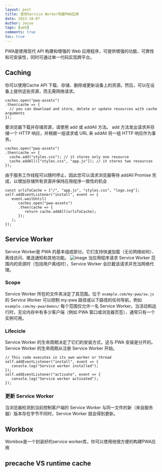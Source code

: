 ```yaml
---
layout: post
title: 使用Service Worker构建PWA应用
date: 2023-10-07
Author: Jesse 
tags: [web]
comments: true
toc: true
---
```


 PWA是使用现代 API 构建和增强的 Web 应用程序，可提供增强的功能、可靠性和可安装性，同时可通过单一代码实现跨平台。

## Caching
你可以使用Cache API 下载、存储、删除或更新设备上的资源。然后，可以在设备上提供这些资源，而无需网络请求。
```
caches.open("pwa-assets")
.then(cache => {
  // you can download and store, delete or update resources with cache arguments
});
```
要浏览器下载并存储资源，请使用 add 或 addAll 方法。 add 方法发出请求并存储一个 HTTP 响应，并根据一组请求或 URL 来 addAll 将一组 HTTP 响应作为事务。
```
caches.open("pwa-assets")
.then(cache => {
  cache.add("styles.css"); // it stores only one resource
  cache.addAll(["styles.css", "app.js"]); // it stores two resources
});
```
由于服务工作线程可以随时停止，因此您可以请求浏览器等待 addAll Promise 完成，以增加存储所有资源并保持应用程序一致性的机会
```
const urlsToCache = ["/", "app.js", "styles.css", "logo.svg"];
self.addEventListener("install", event => {
   event.waitUntil(
      caches.open("pwa-assets")
      .then(cache => {
         return cache.addAll(urlsToCache);
      });
   );
});
```

 ## Service Worker 
 Service Worker是 PWA 的基本组成部分。它们支持快速加载（无论网络如何）、离线访问、推送通知和其他功能。
 ![image](https://web-dev.imgix.net/image/RK2djpBgopg9kzCyJbUSjhEGmnw1/iKWO7c2WNobLt30VZx9C.png?auto=format&w=1252)
 当应用程序请求 Service Worker 范围内的资源时（包括用户离线时），Service Worker 会拦截该请求并充当网络代理。

 ### Scope
 Service Worker 所在的文件夹决定了其范围。位于 `example.com/my-pwa/sw.js` 的 Service Worker 可以控制 my-pwa 路径或以下路径的任何导航，例如 `example.com/my-pwa/demos/`
 每个范围仅允许一名 Service Worker。当活动和运行时，无论内存中有多少客户端（例如 PWA 窗口或浏览器页签），通常只有一个实例可用。

 ### Lifecicle
 Service Worker 的生命周期决定了它们的安装方式，这与 PWA 安装是分开的。 Service Worker 的生命周期从注册 Service Worker 开始。
```
// This code executes in its own worker or thread
self.addEventListener("install", event => {
   console.log("Service worker installed");
});
self.addEventListener("activate", event => {
   console.log("Service worker activated");
});
```
### 更新 Service Worker
当浏览器检测到当前控制客户端的 Service Worker 与同一文件的新（来自服务器）版本存在字节不同时，Service Worker 就会得到更新。

## Workbox
Workbox是一个封装好的service worker库，你可以使用他很方便的构建PWA应用

## precache VS runtime cache
